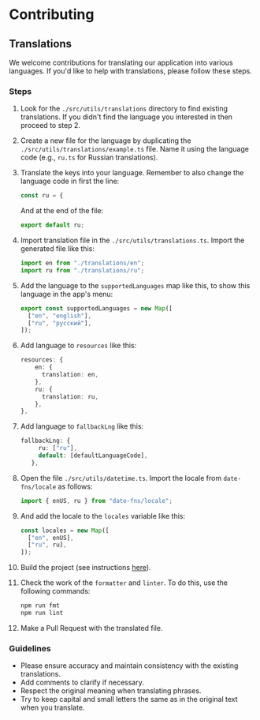 # Contributing

## Translations

We welcome contributions for translating our application into various languages. If you'd like to help with translations, please follow these steps.

### Steps

1. Look for the `./src/utils/translations` directory to find existing translations. If you didn't find the language you interested in then proceed to step 2.

2. Create a new file for the language by duplicating the `./src/utils/translations/example.ts` file. Name it using the language code (e.g., `ru.ts` for Russian translations).

3. Translate the keys into your language. Remember to also change the language code in first the line:

   ```ts
   const ru = {
   ```

   And at the end of the file:

   ```ts
   export default ru;
   ```

4. Import translation file in the `./src/utils/translations.ts`. Import the generated file like this:

   ```ts
   import en from "./translations/en";
   import ru from "./translations/ru";
   ```

5. Add the language to the `supportedLanguages` map like this, to show this language in the app's menu:

   ```ts
   export const supportedLanguages = new Map([
     ["en", "english"],
     ["ru", "русский"],
   ]);
   ```

6. Add language to `resources` like this:

   ```ts
   resources: {
       en: {
         translation: en,
       },
       ru: {
         translation: ru,
       },
   },
   ```

7. Add language to `fallbackLng` like this:

   ```ts
   fallbackLng: {
        ru: ["ru"],
        default: [defaultLanguageCode],
      },
   ```

8. Open the file `./src/utils/datetime.ts`. Import the locale from `date-fns/locale` as follows:

    ```ts
    import { enUS, ru } from "date-fns/locale";
    ```

9. And add the locale to the `locales` variable like this:

   ```ts
   const locales = new Map([
     ["en", enUS],
     ["ru", ru],
   ]);
   ```

10. Build the project (see instructions [here](BUILDING.md)).

11. Check the work of the `formatter` and `linter`. To do this, use the following commands:

    ```bash
    npm run fmt
    npm run lint
    ```

12. Make a Pull Request with the translated file.

### Guidelines

- Please ensure accuracy and maintain consistency with the existing translations.
- Add comments to clarify if necessary.
- Respect the original meaning when translating phrases.
- Try to keep capital and small letters the same as in the original text when you translate.
